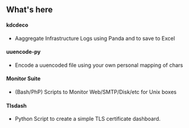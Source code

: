 ## What's here 
#### kdcdeco
- Aaggregate Infrastructure Logs using Panda and to save to Excel
#### uuencode-py 
- Encode a uuencoded file using your own personal mapping of chars
#### Monitor Suite 
- (Bash/PhP) Scripts to Monitor Web/SMTP/Disk/etc for Unix boxes
#### Tlsdash 
- Python Script to create a simple TLS certificate dashboard.

